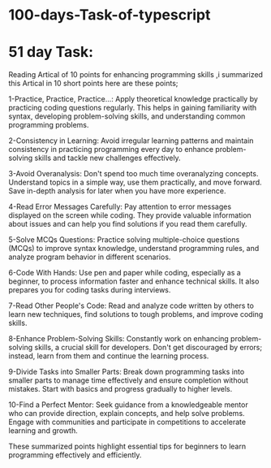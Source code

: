 # 100-days-Task-of-typescript
# 51 day Task:
Reading Artical of 10 points for enhancing programming skills ,i summarized this Artical in 10 short points here are these points;

1-Practice, Practice, Practice...: Apply theoretical knowledge practically by practicing coding questions regularly. This helps in gaining familiarity with syntax, developing problem-solving skills, and understanding common programming problems.

2-Consistency in Learning: Avoid irregular learning patterns and maintain consistency in practicing programming every day to enhance problem-solving skills and tackle new challenges effectively.

3-Avoid Overanalysis: Don't spend too much time overanalyzing concepts. Understand topics in a simple way, use them practically, and move forward. Save in-depth analysis for later when you have more experience.

4-Read Error Messages Carefully: Pay attention to error messages displayed on the screen while coding. They provide valuable information about issues and can help you find solutions if you read them carefully.

5-Solve MCQs Questions: Practice solving multiple-choice questions (MCQs) to improve syntax knowledge, understand programming rules, and analyze program behavior in different scenarios.

6-Code With Hands: Use pen and paper while coding, especially as a beginner, to process information faster and enhance technical skills. It also prepares you for coding tasks during interviews.

7-Read Other People's Code: Read and analyze code written by others to learn new techniques, find solutions to tough problems, and improve coding skills.

8-Enhance Problem-Solving Skills: Constantly work on enhancing problem-solving skills, a crucial skill for developers. Don't get discouraged by errors; instead, learn from them and continue the learning process.

9-Divide Tasks into Smaller Parts: Break down programming tasks into smaller parts to manage time effectively and ensure completion without mistakes. Start with basics and progress gradually to higher levels.

10-Find a Perfect Mentor: Seek guidance from a knowledgeable mentor who can provide direction, explain concepts, and help solve problems. Engage with communities and participate in competitions to accelerate learning and growth.

These summarized points highlight essential tips for beginners to learn programming effectively and efficiently.





